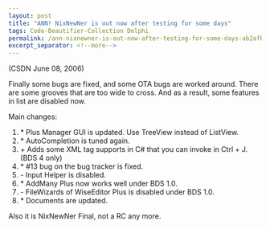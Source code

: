 ```yaml
---
layout: post
title: "ANN! NixNewNer is out now after testing for some days"
tags: Code-Beautifier-Collection Delphi
permalink: /ann-nixnewner-is-out-now-after-testing-for-some-days-ab2afb807954
excerpt_separator: <!--more-->
---
```

(CSDN June 08, 2006)

Finally some bugs are fixed, and some OTA bugs are worked around. There are some grooves that are too wide to cross. And as a result, some features in list are disabled now.
<!--more-->

Main changes:

1. \* Plus Manager GUI is updated. Use TreeView instead of ListView.
1. \* AutoCompletion is tuned again.
1. \+ Adds some XML tag supports in C# that you can invoke in Ctrl + J. (BDS 4 only)
1. \* #13 bug on the bug tracker is fixed.
1. \- Input Helper is disabled.
1. \* AddMany Plus now works well under BDS 1.0.
1. \- FileWizards of WiseEditor Plus is disabled under BDS 1.0.
1. \* Documents are updated.

Also it is NixNewNer Final, not a RC any more.
